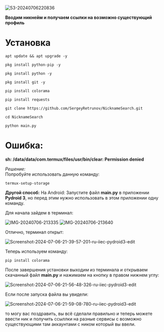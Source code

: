 <img src="https://i.ibb.co/JCbffGF/53-20240706220836.png" alt="53-20240706220836" border="0">

**Вводим никнейм и получаем ссылки на возможно существующий профиль**

# Установка

```
apt update && apt upgrade -y
```

```
pkg install python-pip -y
```

```
pkg install python -y
```

```
pkg install git -y
```

```
pip install colorama
```

```
pip install requests
```

```
git clone https://github.com/SergeyRetrunov/NicknameSearch.git
```

```
cd NicknameSearch
```

```
python main.py
```

# Ошибка: 

**sh: /data/data/com.termux/files/usr/bin/clear: Permission denied**

*Решение:*  
Попробуйте использовать данную команду:
```
termux-setup-storage
```
**Другой способ:**
На Android: Запустите файл **main.py** в приложении **Pydroid 3**, но перед этим нужно использовать в этом приложении одну команду.

Для начала зайдем в терминал:

<img src="https://i.ibb.co/cYh29vy/IMG-20240706-213335.jpg" alt="IMG-20240706-213335" border="0">

<img src="https://i.ibb.co/7zBTJzY/IMG-20240706-213640.jpg" alt="IMG-20240706-213640" border="0">

Отлично, терминал открыт:

<img src="https://i.ibb.co/hMTsZm2/Screenshot-2024-07-06-21-39-57-201-ru-iiec-pydroid3-edit.jpg" alt="Screenshot-2024-07-06-21-39-57-201-ru-iiec-pydroid3-edit" border="0">

Теперь используем команду:

```
pip install colorama
```

После завершения установки выходим из терминала и открываем скачанный файл **main.py** и нажимаем на кнопку в правом нижнем углу:

<img src="https://i.ibb.co/TcDSBHs/Screenshot-2024-07-06-21-56-48-326-ru-iiec-pydroid3-edit.jpg" alt="Screenshot-2024-07-06-21-56-48-326-ru-iiec-pydroid3-edit" border="0">

Если после запуска файла вы увидели:

<img src="https://i.ibb.co/dDMSZnq/Screenshot-2024-07-06-21-59-08-780-ru-iiec-pydroid3-edit.jpg" alt="Screenshot-2024-07-06-21-59-08-780-ru-iiec-pydroid3-edit" border="0">

то могу вас поздравить, вы всё сделали правильно и теперь можете ввести ник и получить ссыллки на разные сервисы с возможно существующими там аккаунтами с ником который вы ввели.
